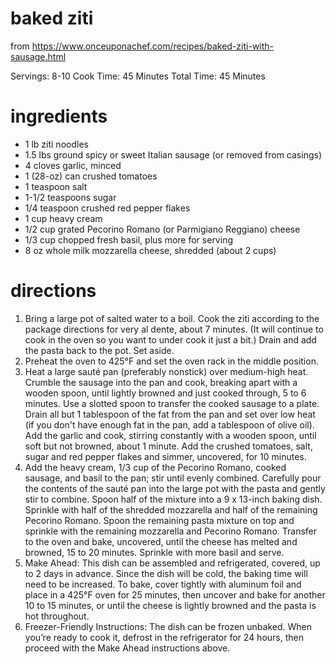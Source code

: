 # baked ziti
from https://www.onceuponachef.com/recipes/baked-ziti-with-sausage.html

Servings: 8-10
Cook Time: 45 Minutes
Total Time: 45 Minutes

# ingredients
- 1 lb ziti noodles
- 1.5 lbs ground spicy or sweet Italian sausage (or removed from casings)
- 4 cloves garlic, minced
- 1 (28-oz) can crushed tomatoes
- 1 teaspoon salt
- 1-1/2 teaspoons sugar
- 1/4 teaspoon crushed red pepper flakes
- 1 cup heavy cream
- 1/2 cup grated Pecorino Romano (or Parmigiano Reggiano) cheese
- 1/3 cup chopped fresh basil, plus more for serving
- 8 oz whole milk mozzarella cheese, shredded (about 2 cups)

# directions
1. Bring a large pot of salted water to a boil. Cook the ziti according to the package directions for very al dente, about 7 minutes. (It will continue to cook in the oven so you want to under cook it just a bit.) Drain and add the pasta back to the pot. Set aside.
1. Preheat the oven to 425°F and set the oven rack in the middle position.
1. Heat a large sauté pan (preferably nonstick) over medium-high heat. Crumble the sausage into the pan and cook, breaking apart with a wooden spoon, until lightly browned and just cooked through, 5 to 6 minutes. Use a slotted spoon to transfer the cooked sausage to a plate. Drain all but 1 tablespoon of the fat from the pan and set over low heat (if you don't have enough fat in the pan, add a tablespoon of olive oil). Add the garlic and cook, stirring constantly with a wooden spoon, until soft but not browned, about 1 minute. Add the crushed tomatoes, salt, sugar and red pepper flakes and simmer, uncovered, for 10 minutes.
1. Add the heavy cream, 1/3 cup of the Pecorino Romano, cooked sausage, and basil to the pan; stir until evenly combined. Carefully pour the contents of the sauté pan into the large pot with the pasta and gently stir to combine. Spoon half of the mixture into a 9 x 13-inch baking dish. Sprinkle with half of the shredded mozzarella and half of the remaining Pecorino Romano. Spoon the remaining pasta mixture on top and sprinkle with the remaining mozzarella and Pecorino Romano. Transfer to the oven and bake, uncovered, until the cheese has melted and browned, 15 to 20 minutes. Sprinkle with more basil and serve.
1. Make Ahead: This dish can be assembled and refrigerated, covered, up to 2 days in advance. Since the dish will be cold, the baking time will need to be increased. To bake, cover tightly with aluminum foil and place in a 425°F oven for 25 minutes, then uncover and bake for another 10 to 15 minutes, or until the cheese is lightly browned and the pasta is hot throughout.
1. Freezer-Friendly Instructions: The dish can be frozen unbaked. When you’re ready to cook it, defrost in the refrigerator for 24 hours, then proceed with the Make Ahead instructions above.
